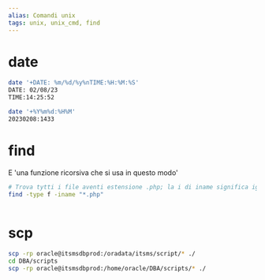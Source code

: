 ```yaml
---
alias: Comandi unix
tags: unix, unix_cmd, find
---
```

# date
```sh
date '+DATE: %m/%d/%y%nTIME:%H:%M:%S'
DATE: 02/08/23
TIME:14:25:52

date '+%Y%m%d:%H%M'
20230208:1433
```
 
# find
E 'una funzione ricorsiva che si usa in questo modo'
```sh
# Trova tytti i file aventi estensione .php; la i di iname significa ignorecase
find -type f -iname "*.php"
```


```sh
```


# scp
```sh
scp -rp oracle@itsmsdbprod:/oradata/itsms/script/* ./
cd DBA/scripts
scp -rp oracle@itsmsdbprod:/home/oracle/DBA/scripts/* ./
